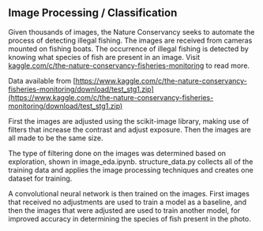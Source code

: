 
## Image Processing / Classification

Given thousands of images, the Nature Conservancy seeks to automate the process of detecting illegal fishing. The images are received from cameras mounted on fishing boats. The occurrence of illegal fishing is detected by knowing what species of fish are present in an image. Visit [kaggle.com/c/the-nature-conservancy-fisheries-monitoring](https://www.kaggle.com/c/the-nature-conservancy-fisheries-monitoring) to read more.


Data available from  [https://www.kaggle.com/c/the-nature-conservancy-fisheries-monitoring/download/test_stg1.zip](https://www.kaggle.com/c/the-nature-conservancy-fisheries-monitoring/download/test_stg1.zip)

First the images are adjusted using the scikit-image library, making use of filters that increase the contrast and adjust exposure. Then the images are all made to be the same size.

The type of filtering done on the images was determined based on exploration, shown in image_eda.ipynb. structure_data.py collects all of the training data and applies the image processing techniques and creates one dataset for training.

A convolutional neural network is then trained on the images. First images that received no adjustments are used to train a model as a baseline, and then the images that were adjusted are used to train another model, for improved accuracy in determining the species of fish present in the photo.
